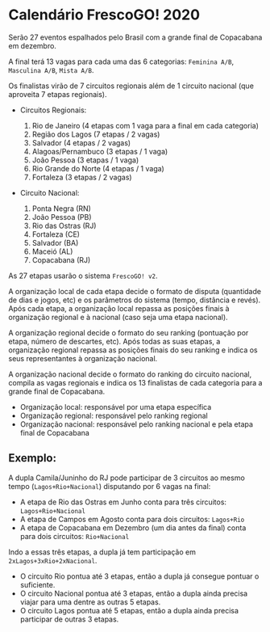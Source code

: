 # Calendário FrescoGO! 2020

Serão 27 eventos espalhados pelo Brasil com a grande final de Copacabana em dezembro.

A final terá 13 vagas para cada uma das 6 categorias: `Feminina A/B`, `Masculina A/B`, `Mista A/B`.

Os finalistas virão de 7 circuitos regionais além de 1 circuito nacional (que aproveita 7 etapas regionais).

- Circuitos Regionais:

    1. Rio de Janeiro (4 etapas com 1 vaga para a final em cada categoria)
    2. Região dos Lagos (7 etapas / 2 vagas)
    3. Salvador (4 etapas / 2 vagas)
    4. Alagoas/Pernambuco (3 etapas / 1 vaga)
    5. João Pessoa (3 etapas / 1 vaga)
    6. Rio Grande do Norte (4 etapas / 1 vaga)
    7. Fortaleza (3 etapas / 2 vagas)

- Circuito Nacional:

    1. Ponta Negra (RN)
    2. João Pessoa (PB)
    3. Rio das Ostras (RJ)
    4. Fortaleza (CE)
    5. Salvador (BA)
    6. Maceió (AL)
    7. Copacabana (RJ)

As 27 etapas usarão o sistema `FrescoGO! v2`.

A organização local de cada etapa decide o formato de disputa (quantidade de dias e jogos, etc) e os parâmetros do sistema (tempo, distância e revés).
Após cada etapa, a organização local repassa as posições finais à organização regional e à nacional (caso seja uma etapa nacional).

A organização regional decide o formato do seu ranking (pontuação por etapa, número de descartes, etc).
Após todas as suas etapas, a organização regional repassa as posições finais do seu ranking e indica os seus representantes à organização nacional.

A organização nacional decide o formato do ranking do circuito nacional, compila as vagas regionais e indica os 13 finalistas de cada categoria para a grande final de Copacabana.

- Organização local: responsável por uma etapa específica
- Organização regional: responsável pelo ranking regional
- Organização nacional: responsável pelo ranking nacional e pela etapa final de Copacabana

## Exemplo:

A dupla Camila/Juninho do RJ pode participar de 3 circuitos ao mesmo tempo (`Lagos+Rio+Nacional`) disputando por 6 vagas na final:

- A etapa de Rio das Ostras em Junho conta para três circuitos: `Lagos+Rio+Nacional`
- A etapa de Campos em Agosto conta para dois circuitos: `Lagos+Rio`
- A etapa de Copacabana em Dezembro (um dia antes da final) conta para dois circuitos: `Rio+Nacional`

Indo a essas três etapas, a dupla já tem participação em `2xLagos+3xRio+2xNacional`.

- O circuito Rio pontua até 3 etapas, então a dupla já consegue pontuar o suficiente.
- O circuito Nacional pontua até 3 etapas, então a dupla ainda precisa viajar para uma dentre as outras 5 etapas.
- O circuito Lagos pontua até 5 etapas, então a dupla ainda precisa participar de outras 3 etapas.

